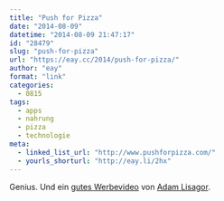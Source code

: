 ```yaml
---
title: "Push for Pizza"
date: "2014-08-09"
datetime: "2014-08-09 21:47:17"
id: "28479"
slug: "push-for-pizza"
url: "https://eay.cc/2014/push-for-pizza/"
author: "eay"
format: "link"
categories:
  - 0815
tags:
  - apps
  - nahrung
  - pizza
  - technologie
meta:
  - linked_list_url: "http://www.pushforpizza.com/"
  - yourls_shorturl: "http://eay.li/2hx"
---
```


Genius. Und ein [gutes Werbevideo](https://www.youtube.com/watch?v=hw07EXR8mJg) von [Adam Lisagor](http://sandwichvideo.com/).
